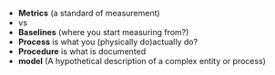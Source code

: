 -  **Metrics** (a standard of measurement) 
- vs 
- **Baselines** (where you start measuring from?)
- **Process** is what you (physically do)actually do?
- **Procedure** is what is documented
-  **model** (A hypothetical description of a complex entity or process) 